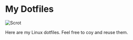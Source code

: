 # My Dotfiles

![Scrot](Screenshot.png)

Here are my Linux dotfiles. Feel free to coy and reuse them.
